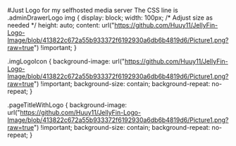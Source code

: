 #Just Logo for my selfhosted media server
The CSS line is 
.adminDrawerLogo img {
    display: block;
    width: 100px; /* Adjust size as needed */
    height: auto;
    content: url("https://github.com/Huuy11/JellyFin-Logo-Image/blob/413822c672a55b933372f6192930a6db6b4819d6/Picture1.png?raw=true") !important;
}

.imgLogoIcon {
    background-image: url("https://github.com/Huuy11/JellyFin-Logo-Image/blob/413822c672a55b933372f6192930a6db6b4819d6/Picture1.png?raw=true") !important;
    background-size: contain;
    background-repeat: no-repeat;
}

.pageTitleWithLogo {
    background-image: url("https://github.com/Huuy11/JellyFin-Logo-Image/blob/413822c672a55b933372f6192930a6db6b4819d6/Picture1.png?raw=true") !important;
    background-size: contain;
    background-repeat: no-repeat;
}
